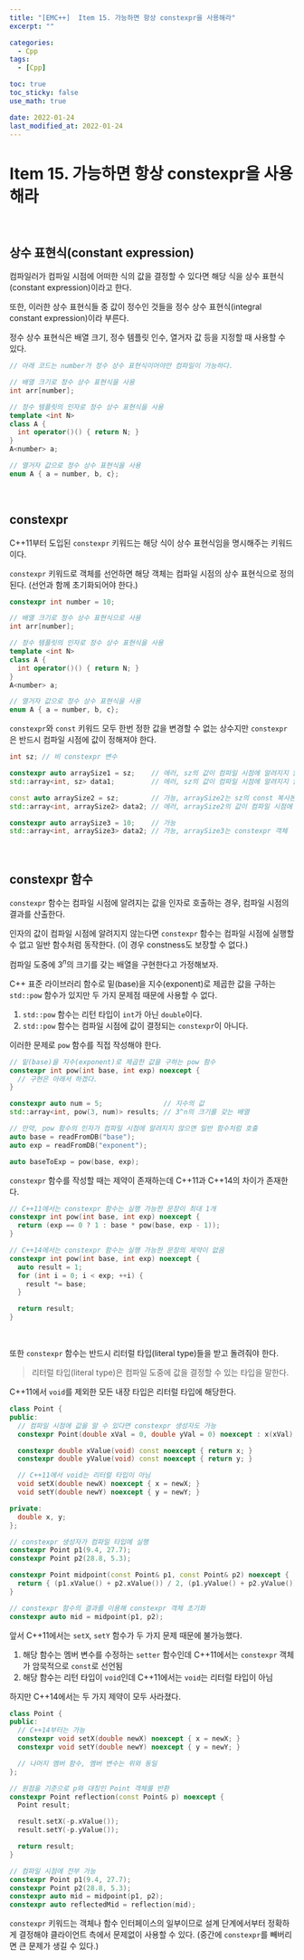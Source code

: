 ```yaml
---
title: "[EMC++]  Item 15. 가능하면 항상 constexpr을 사용해라"
excerpt: ""

categories:
  - Cpp
tags:
  - [Cpp]

toc: true
toc_sticky: false
use_math: true

date: 2022-01-24
last_modified_at: 2022-01-24
---
```


# Item 15. 가능하면 항상 constexpr을 사용해라

<br>

## 상수 표현식(constant expression)

컴파일러가 컴파일 시점에 어떠한 식의 값을 결정할 수 있다면 해당 식을 상수 표현식(constant expression)이라고 한다.

또한, 이러한 상수 표현식들 중 값이 정수인 것들을 정수 상수 표현식(integral constant expression)이라 부른다.

정수 상수 표현식은 배열 크기, 정수 템플릿 인수, 열거자 값 등을 지정할 때 사용할 수 있다.

```cpp
// 아래 코드는 number가 정수 상수 표현식이어야만 컴파일이 가능하다.

// 배열 크기로 정수 상수 표현식을 사용
int arr[number];

// 정수 템플릿의 인자로 정수 상수 표현식을 사용
template <int N>
class A {
  int operator()() { return N; }
}
A<number> a;

// 열거자 값으로 정수 상수 표현식을 사용
enum A { a = number, b, c};
```

<br>

## constexpr

C++11부터 도입된 `constexpr` 키워드는 해당 식이 상수 표현식임을 명시해주는 키워드이다.

`constexpr` 키워드로 객체를 선언하면 해당 객체는 컴파일 시점의 상수 표현식으로 정의된다. (선언과 함께 초기화되어야 한다.)

```cpp
constexpr int number = 10;

// 배열 크기로 정수 상수 표현식으로 사용
int arr[number];

// 정수 템플릿의 인자로 정수 상수 표현식을 사용
template <int N>
class A {
  int operator()() { return N; }
}
A<number> a;

// 열거자 값으로 정수 상수 표현식을 사용
enum A { a = number, b, c};
```

`constexpr`와 `const` 키워드 모두 한번 정한 값을 변경할 수 없는 상수지만 `constexpr`은 반드시 컴파일 시점에 값이 정해져야 한다.

```cpp
int sz; // 비 constexpr 변수

constexpr auto arraySize1 = sz;    // 에러, sz의 값이 컴파일 시점에 알려지지 않음
std::array<int, sz> data1;         // 에러, sz의 값이 컴파일 시점에 알려지지 않음

const auto arraySize2 = sz;        // 가능, arraySize2는 sz의 const 복사본
std::array<int, arraySize2> data2; // 에러, arraySize2의 값이 컴파일 시점에 알려지지 않음

constexpr auto arraySize3 = 10;    // 가능
std::array<int, arraySize3> data2; // 가능, arraySize3는 constexpr 객체
```

<br>

## constexpr 함수

`constexpr` 함수는 컴파일 시점에 알려지는 값을 인자로 호출하는 경우, 컴파일 시점의 결과를 산출한다.

인자의 값이 컴파일 시점에 알려지지 않는다면 `constexpr` 함수는 컴파일 시점에 실행할 수 없고 일반 함수처럼 동작한다. (이 경우 constness도 보장할 수 없다.)

컴파일 도중에 $3^n$의 크기를 갖는 배열을 구현한다고 가정해보자.

C++ 표준 라이브러리 함수로 밑(base)을 지수(exponent)로 제곱한 값을 구하는 `std::pow` 함수가 있지만 두 가지 문제점 때문에 사용할 수 없다.

1. `std::pow` 함수는 리턴 타입이 `int`가 아닌 `double`이다.
2. `std::pow` 함수는 컴파일 시점에 값이 결정되는 `constexpr`이 아니다.

이러한 문제로 `pow` 함수를 직접 작성해야 한다.

```cpp
// 밑(base)을 지수(exponent)로 제곱한 값을 구하는 pow 함수
constexpr int pow(int base, int exp) noexcept {
  // 구현은 아래서 하겠다.
}

constexpr auto num = 5;               // 지수의 값
std::array<int, pow(3, num)> results; // 3^n의 크기를 갖는 배열

// 만약, pow 함수의 인자가 컴파일 시점에 알려지지 않으면 일반 함수처럼 호출
auto base = readFromDB("base");
auto exp = readFromDB("exponent");

auto baseToExp = pow(base, exp);
```

`constexpr` 함수를 작성할 때는 제약이 존재하는데 C++11과 C++14의 차이가 존재한다.

```cpp
// C++11에서는 constexpr 함수는 실행 가능한 문장이 최대 1개
constexpr int pow(int base, int exp) noexcept {
  return (exp == 0 ? 1 : base * pow(base, exp - 1));
}

// C++14에서는 constexpr 함수는 실행 가능한 문장의 제약이 없음
constexpr int pow(int base, int exp) noexcept {
  auto result = 1;
  for (int i = 0; i < exp; ++i) {
    result *= base;
  }

  return result;
}
```
<br>

또한 `constexpr` 함수는 반드시 리터럴 타입(literal type)들을 받고 돌려줘야 한다.

> 리터럴 타입(literal type)은 컴파일 도중에 값을 결정할 수 있는 타입을 말한다.

C++11에서 `void`를 제외한 모든 내장 타입은 리터럴 타입에 해당한다.

```cpp
class Point {
public:
  // 컴파일 시점에 값을 알 수 있다면 constexpr 생성자도 가능
  constexpr Point(double xVal = 0, double yVal = 0) noexcept : x(xVal), y(yVal) {}

  constexpr double xValue(void) const noexcept { return x; }
  constexpr double yValue(void) const noexcept { return y; }

  // C++11에서 void는 리터럴 타입이 아님
  void setX(double newX) noexcept { x = newX; }
  void setY(double newY) noexcept { y = newY; }

private:
  double x, y;  
};

// constexpr 생성자가 컴파일 타입에 실행
constexpr Point p1(9.4, 27.7);
constexpr Point p2(28.8, 5.3);

constexpr Point midpoint(const Point& p1, const Point& p2) noexcept {
  return { (p1.xValue() + p2.xValue()) / 2, (p1.yValue() + p2.yValue()) / 2 };
}

// constexpr 함수의 결과를 이용해 constexpr 객체 초기화
constexpr auto mid = midpoint(p1, p2);
```

앞서 C++11에서는 `setX`, `setY` 함수가 두 가지 문제 때문에 불가능했다.

1. 해당 함수는 멤버 변수를 수정하는 `setter` 함수인데 C++11에서는 `constexpr` 객체가 암묵적으로 `const`로 선언됨
2. 해당 함수는 리턴 타입이 `void`인데 C++11에서는 `void`는 리터럴 타입이 아님

하지만 C++14에서는 두 가지 제약이 모두 사라졌다.

```cpp
class Point {
public:
  // C++14부터는 가능
  constexpr void setX(double newX) noexcept { x = newX; }
  constexpr void setY(double newY) noexcept { y = newY; }

  // 나머지 멤버 함수, 멤버 변수는 위와 동일
};

// 원점을 기준으로 p와 대칭인 Point 객체를 반환
constexpr Point reflection(const Point& p) noexcept {
  Point result;

  result.setX(-p.xValue());
  result.setY(-p.yValue());

  return result;
}

// 컴파일 시점에 전부 가능
constexpr Point p1(9.4, 27.7);
constexpr Point p2(28.8, 5.3);
constexpr auto mid = midpoint(p1, p2);
constexpr auto reflectedMid = reflection(mid);
```

`constexpr` 키워드는 객체나 함수 인터페이스의 일부이므로 설계 단계에서부터 정확하게 결정해야 클라이언트 측에서 문제없이 사용할 수 있다. (중간에 `constexpr`를 빼버리면 큰 문제가 생길 수 있다.)

<br>